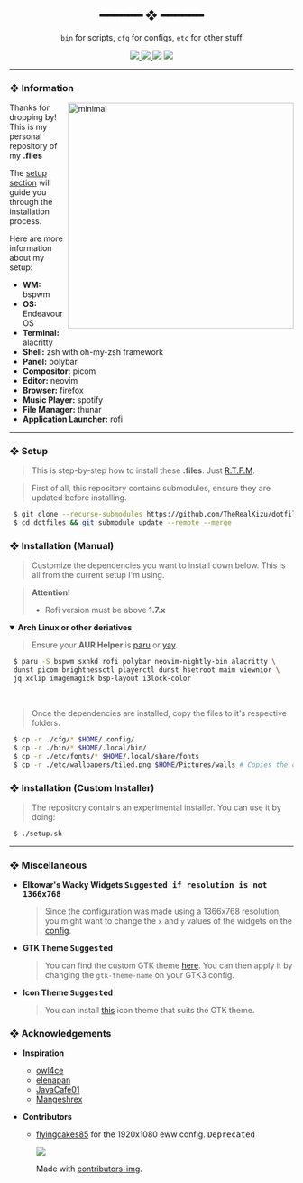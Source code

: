 <h2 align="center"> ━━━━━━  ❖  ━━━━━━ </h2>

<!-- INFO -->
<div align="center">
    <code>bin</code> for scripts,
    <code>cfg</code> for configs,
    <code>etc</code> for other stuff
    <p></p>
    <a href="https://github.com/TheRealKizu/dotfiles/stargazers">
        <img src="https://img.shields.io/github/stars/TheRealKizu/dotfiles?color=%238dc776&labelColor=%23101415&style=for-the-badge">
    </a>
    <a href="https://github.com/TheRealKizu/dotfiles/network/members/">
        <img src="https://img.shields.io/github/forks/TheRealKizu/dotfiles?color=%2384a0c6&labelColor=%23101415&style=for-the-badge">
    </a>
    <img src="https://img.shields.io/github/repo-size/TheRealKizu/dotfiles?color=%23f65b5b&labelColor=%23101415&style=for-the-badge">
    <a href="https://discord.gg/2RfJb3CVfb">
      <img src="https://img.shields.io/discord/853812920919261235?color=bb8fe5&labelColor=101415&style=for-the-badge"/>
   </a>
</div>

<p/>

---

### ❖ Information

   <img src="https://cdn.xndr.tech/u/XDOyrKx.png" alt="minimal" align="right" width="400px">

   Thanks for dropping by! This is my personal repository of my **.files**

   The [setup section](#-setup) will guide you through the installation process.

   Here are more information about my setup:

   - **WM:** bspwm
   - **OS:** EndeavourOS
   - **Terminal:** alacritty
   - **Shell:** zsh with oh-my-zsh framework
   - **Panel:** polybar
   - **Compositor:** picom
   - **Editor:** neovim
   - **Browser:** firefox
   - **Music Player:** spotify
   - **File Manager:** thunar
   - **Application Launcher:** rofi

---

### ❖ Setup

   > This is step-by-step how to install these **.files**. Just [R.T.F.M](https://en.wikipedia.org/wiki/RTFM).

   > First of all, this repository contains submodules, ensure they are updated before installing.
   ```sh
    $ git clone --recurse-submodules https://github.com/TheRealKizu/dotfiles.git
    $ cd dotfiles && git submodule update --remote --merge
   ```

### ❖ Installation (Manual)

   > Customize the dependencies you want to install down below. This is all from the current setup I'm using.

   > **Attention!**
   > * Rofi version must be above **1.7.x**

   <details open>
   <summary><strong>Arch Linux or other deriatives</strong></summary>

   > Ensure your **AUR Helper** is [paru](https://github.com/Morganamilo/paru) or [yay](https://github.com/Jguer/yay).

   ```sh
    $ paru -S bspwm sxhkd rofi polybar neovim-nightly-bin alacritty \
    dunst picom brightnessctl playerctl dunst hsetroot maim viewnior \
    jq xclip imagemagick bsp-layout i3lock-color
   ```

   </details>

   <br>

   > Once the dependencies are installed, copy the files to it's respective folders.

   ```sh
    $ cp -r ./cfg/* $HOME/.config/
    $ cp -r ./bin/* $HOME/.local/bin/
    $ cp -r ./etc/fonts/* $HOME/.local/share/fonts
    $ cp -r ./etc/wallpapers/tiled.png $HOME/Pictures/walls # Copies the current featured wallpaper
   ```

### ❖ Installation (Custom Installer)

   > The repository contains an experimental installer. You can use it by doing:
   ```bash
    $ ./setup.sh
   ```

---

### ❖ Miscellaneous

   - **Elkowar's Wacky Widgets <kbd>Suggested if resolution is not 1366x768</kbd>**   
      > Since the configuration was made using a 1366x768 resolution, you might want to change the `x` and `y` values of the widgets on the [config](cfg/eww/eww.yuck).

   - **GTK Theme <kbd>Suggested</kbd>**
      > You can find the custom GTK theme [here](https://github.com/TheRealKizu/gtk3). You can then apply it by changing the `gtk-theme-name` on your GTK3 config.

   - **Icon Theme <kbd>Suggested</kbd>**
      > You can install [this](https://github.com/zayronxio/Zafiro-icons/) icon theme that suits the GTK theme.

### ❖ Acknowledgements

   - **Inspiration**
      - [owl4ce](https://github.com/owl4ce)
      - [elenapan](https://github.com/elenapan)
      - [JavaCafe01](https://github.com/JavaCafe01)
      - [Mangeshrex](https://github.com/Mangeshrex)

   - **Contributors**
      - [flyingcakes85](https://github.com/flyingcakes85) for the 1920x1080 eww config. <kbd>Deprecated</kbd>

         <a href="https://github.com/TheRealKizu/dotfiles/graphs/contributors">
            <img src="https://contrib.rocks/image?repo=TheRealKizu/dotfiles" />
         </a>

         Made with [contributors-img](https://contrib.rocks).

